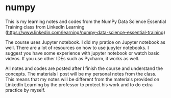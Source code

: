 # numpy
This is my learning notes and codes from the NumPy Data Science Essential Training class from LinkedIn Learning (https://www.linkedin.com/learning/numpy-data-science-essential-training)

The course uses Jupyter notebook. I did my pratice on Jupyter notebook as well. There are a lot of resources on how to use jupyter notebooks. I suggest you have some experience with jupyter notebook or watch basic videos. If you use other IDEs such as Pycharm, it works as well. 

All notes and codes are posted after I finish the course and understand the concepts. The materials I post will be my personal notes from the class. This means that my notes will be different from the materials provided on LinkedIn Learning by the professor to protect his work and to do extra practice by myself.
